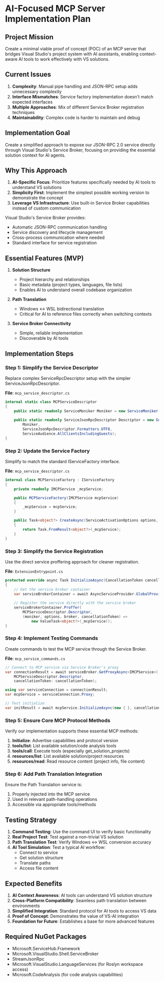 # AI-Focused MCP Server Implementation Plan

## Project Mission
Create a minimal viable proof of concept (POC) of an MCP server that bridges Visual Studio's project system with AI assistants, enabling context-aware AI tools to work effectively with VS solutions.

## Current Issues

1. **Complexity**: Manual pipe handling and JSON-RPC setup adds unnecessary complexity
2. **Interface Mismatches**: Service factory implementation doesn't match expected interfaces
3. **Multiple Approaches**: Mix of different Service Broker registration techniques
4. **Maintainability**: Complex code is harder to maintain and debug

## Implementation Goal

Create a simplified approach to expose our JSON-RPC 2.0 service directly through Visual Studio's Service Broker, focusing on providing the essential solution context for AI agents.

## Why This Approach

1. **AI-Specific Focus**: Prioritize features specifically needed by AI tools to understand VS solutions
2. **Simplicity First**: Implement the simplest possible working version to demonstrate the concept
3. **Leverage VS Infrastructure**: Use built-in Service Broker capabilities instead of custom communication

Visual Studio's Service Broker provides:
- Automatic JSON-RPC communication handling
- Service discovery and lifecycle management
- Cross-process communication where needed
- Standard interface for service registration

## Essential Features (MVP)

1. **Solution Structure**
   - Project hierarchy and relationships
   - Basic metadata (project types, languages, file lists)
   - Enables AI to understand overall codebase organization

2. **Path Translation**
   - Windows ↔ WSL bidirectional translation
   - Critical for AI to reference files correctly when switching contexts

3. **Service Broker Connectivity**
   - Simple, reliable implementation
   - Discoverable by AI tools

## Implementation Steps

### Step 1: Simplify the Service Descriptor

Replace complex ServiceRpcDescriptor setup with the simpler ServiceJsonRpcDescriptor.

**File**: `mcp_service_descriptor.cs`

```csharp
internal static class MCPServiceDescriptor
{
    public static readonly ServiceMoniker Moniker = new ServiceMoniker("Microsoft.VisualStudio.MCP", new Version(1, 0));
    
    public static readonly ServiceJsonRpcDescriptor Descriptor = new ServiceJsonRpcDescriptor(
        Moniker,
        ServiceJsonRpcDescriptor.Formatters.UTF8,
        ServiceAudience.AllClientsIncludingGuests);
}
```

### Step 2: Update the Service Factory

Simplify to match the standard IServiceFactory interface.

**File**: `mcp_service_descriptor.cs`

```csharp
internal class MCPServiceFactory : IServiceFactory
{
    private readonly IMCPService _mcpService;

    public MCPServiceFactory(IMCPService mcpService)
    {
        _mcpService = mcpService;
    }

    public Task<object?> CreateAsync(ServiceActivationOptions options, CancellationToken cancellationToken)
    {
        return Task.FromResult<object?>(_mcpService);
    }
}
```

### Step 3: Simplify the Service Registration

Use the direct service proffering approach for cleaner registration.

**File**: `ExtensionEntrypoint.cs`

```csharp
protected override async Task InitializeAsync(CancellationToken cancellationToken)
{
    // Get the service broker container
    var serviceBrokerContainer = await AsyncServiceProvider.GlobalProvider.GetServiceAsync<SVsBrokeredServiceContainer, IBrokeredServiceContainer>();
    
    // Register the service directly with the service broker
    serviceBrokerContainer.Proffer(
        MCPServiceDescriptor.Descriptor,
        (moniker, options, broker, cancellationToken) => 
            new ValueTask<object?>(_mcpService));
}
```

### Step 4: Implement Testing Commands

Create commands to test the MCP service through the Service Broker.

**File**: `mcp_service_commands.cs`

```csharp
// Connect to MCP service via Service Broker's proxy
var connectionResult = await serviceBroker.GetProxyAsync<IMCPService>(
    MCPServiceDescriptor.Descriptor, 
    cancellationToken: cancellationToken);

using var serviceConnection = connectionResult;
var mcpService = serviceConnection.Proxy;

// Test initialize
var initResult = await mcpService.InitializeAsync(new { }, cancellationToken);
```

### Step 5: Ensure Core MCP Protocol Methods

Verify our implementation supports these essential MCP methods:

1. **Initialize**: Advertise capabilities and protocol version
2. **tools/list**: List available solution/code analysis tools
3. **tools/call**: Execute tools (especially get_solution_projects)
4. **resources/list**: List available solution/project resources
5. **resources/read**: Read resource content (project info, file content)

### Step 6: Add Path Translation Integration

Ensure the Path Translation service is:
1. Properly injected into the MCP service
2. Used in relevant path-handling operations
3. Accessible via appropriate tools/methods

## Testing Strategy

1. **Command Testing**: Use the command UI to verify basic functionality
2. **Real Project Test**: Test against a non-trivial VS solution
3. **Path Translation Test**: Verify Windows ↔ WSL conversion accuracy
4. **AI Tool Simulation**: Test a typical AI workflow:
   - Connect to service
   - Get solution structure
   - Translate paths
   - Access file content

## Expected Benefits

1. **AI Context Awareness**: AI tools can understand VS solution structure
2. **Cross-Platform Compatibility**: Seamless path translation between environments
3. **Simplified Integration**: Standard protocol for AI tools to access VS data
4. **Proof of Concept**: Demonstrates the value of VS-AI integration
5. **Foundation for Future**: Establishes a base for more advanced features

## Required NuGet Packages

- Microsoft.ServiceHub.Framework
- Microsoft.VisualStudio.Shell.ServiceBroker
- StreamJsonRpc 
- Microsoft.VisualStudio.LanguageServices (for Roslyn workspace access)
- Microsoft.CodeAnalysis (for code analysis capabilities)